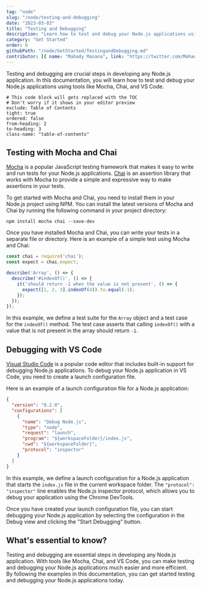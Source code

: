 ```yaml
---
tag: "node"
slug: "/node/testing-and-debugging"
date: "2023-03-03"
title: "Testing and Debugging"
description: "Learn how to test and debug your Node.js applications using tools like Mocha, Chai, and VS Code"
category: "Get Started"
order: 8
githubPath: "/node/GetStarted/TestingandDebugging.md"
contributor: [{ name: "Mahady Manana", link: "https://twitter.com/MahadyManana" }, { name: "Haja", link: "https://twitter.com/Haja261M" }]
---
```



Testing and debugging are crucial steps in developing any Node.js application. In this documentation, you will learn how to test and debug your Node.js applications using tools like Mocha, Chai, and VS Code.

```toc
# This code block will gets replaced with the TOC
# Don't worry if it shows in your editor preview
exclude: Table of Contents
tight: true
ordered: false
from-heading: 2
to-heading: 3
class-name: "table-of-contents"
```

## Testing with Mocha and Chai

[Mocha](https://mochajs.org/) is a popular JavaScript testing framework that makes it easy to write and run tests for your Node.js applications. [Chai](https://www.chaijs.com/) is an assertion library that works with Mocha to provide a simple and expressive way to make assertions in your tests.

To get started with Mocha and Chai, you need to install them in your Node.js project using NPM. You can install the latest versions of Mocha and Chai by running the following command in your project directory:

```batch
npm install mocha chai --save-dev
```

Once you have installed Mocha and Chai, you can write your tests in a separate file or directory. Here is an example of a simple test using Mocha and Chai:

```javascript
const chai = require('chai');
const expect = chai.expect;

describe('Array', () => {
  describe('#indexOf()', () => {
    it('should return -1 when the value is not present', () => {
      expect([1, 2, 3].indexOf(4)).to.equal(-1);
    });
  });
});
```

In this example, we define a test suite for the `Array` object and a test case for the `indexOf()` method. The test case asserts that calling `indexOf()` with a value that is not present in the array should return `-1`.

## Debugging with VS Code

[Visual Studio Code](https://code.visualstudio.com/) is a popular code editor that includes built-in support for debugging Node.js applications. To debug your Node.js application in VS Code, you need to create a launch configuration file.

Here is an example of a launch configuration file for a Node.js application:

```json
{
  "version": "0.2.0",
  "configurations": [
    {
      "name": "Debug Node.js",
      "type": "node",
      "request": "launch",
      "program": "${workspaceFolder}/index.js",
      "cwd": "${workspaceFolder}",
      "protocol": "inspector"
    }
  ]
}
```

In this example, we define a launch configuration for a Node.js application that starts the `index.js` file in the current workspace folder. The `"protocol": "inspector"` line enables the Node.js inspector protocol, which allows you to debug your application using the Chrome DevTools.

Once you have created your launch configuration file, you can start debugging your Node.js application by selecting the configuration in the Debug view and clicking the "Start Debugging" button.

## What's essential to know?

Testing and debugging are essential steps in developing any Node.js application. With tools like Mocha, Chai, and VS Code, you can make testing and debugging your Node.js applications much easier and more efficient. By following the examples in this documentation, you can get started testing and debugging your Node.js applications today.


